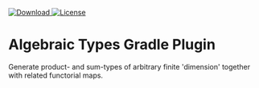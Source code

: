 [ ![Download](https://api.bintray.com/packages/drx/maven/evoleq/images/download.svg?version=1.0.1) ](https://bintray.com/drx/maven/evoleq/1.0.1/link)
[![License](https://img.shields.io/badge/License-Apache%202.0-blue.svg)](https://opensource.org/licenses/Apache-2.0)

# Algebraic Types Gradle Plugin
Generate product- and sum-types of arbitrary finite 'dimension' together with related functorial maps.

